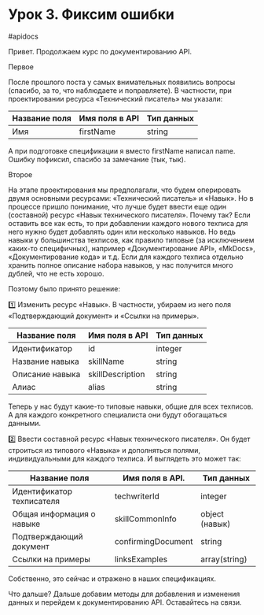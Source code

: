 # Урок 3. Фиксим ошибки

#apidocs

Привет. 
Продолжаем курс по документированию API.

Первое

После прошлого поста у самых внимательных появились вопросы (спасибо, за то, что наблюдаете и поправляете).
В частности, при проектировании ресурса «Технический писатель» мы указали:

|Название поля|Имя поля в API|Тип данных|
|-------------|--------------|----------|
|Имя          |firstName     |string    |
А при подготовке спецификации я вместо firstName написал name. Ошибку пофиксил, спасибо за замечание (тык, тык).

Второе

На этапе проектирования мы предполагали, что будем оперировать двумя основными ресурсами: «Технический писатель» и «Навык». Но в процессе пришло понимание, что лучше будет ввести еще один (составной) ресурс «Навык технического писателя».
Почему так? Если оставить все как есть, то при добавлении каждого нового техписа для него нужно будет добавлять один или несколько навыков. Но ведь навыки у большинства техписов, как правило типовые (за исключением каких-то специфичных), например «Документирование API», «MkDocs», «Документирование кода» и т.д. Если для каждого техписа отдельно хранить полное описание набора навыков, у нас получится много дублей, что не есть хорошо.

Поэтому было принято решение:

1️⃣ Изменить ресурс «Навык». В частности, убираем из него поля «Подтверждающий документ» и «Ссылки на примеры».

|Название поля  |Имя поля в API  |Тип данных|
|---------------|----------------|----------|
|Идентификатор  |id              |integer   |
|Название навыка|skillName       |string    |
|Описание навыка|skillDescription|string    |
|Алиас          |alias           |string    |
Теперь у нас будут какие-то типовые навыки, общие для всех техписов.  А для каждого конкретного специалиста они будут обогащаться данными.

2️⃣ Ввести составной ресурс «Навык технического писателя».
Он будет строиться из типового «Навыка» и дополняться полями, индивидуальными для каждого техписа. И выглядеть это может так:
 
|Название поля            |Имя поля в API.   |Тип данных    |
|-------------------------|------------------|--------------|
|Идентификатор техписателя|techwriterId      |integer       |
|Общая информация о навыке|skillCommonInfo   |object (навык)|
|Подтверждающий документ  |confirmingDocument|string        |
|Ссылки на примеры        |linksExamples     |array(string) |
Собственно, это сейчас и отражено в наших спецификациях.

Что дальше? Дальше добавим методы для добавления и изменения данных и перейдем к документированию API. Оставайтесь на связи.